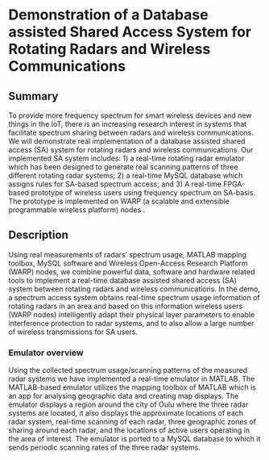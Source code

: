 # Demonstration of a Database assisted Shared Access System for Rotating Radars and Wireless Communications
## Summary 
To provide more frequency spectrum for smart wireless devices and new things in the IoT, there is an increasing research interest in systems that facilitate spectrum sharing between radars and wireless communications. We will demonstrate real implementation of a database assisted shared access (SA) system for rotating radars and wireless communications. Our implemented SA system includes: 1) a real-time rotating radar emulator which has been designed to generate real scanning patterns of three different rotating radar systems; 2) a real-time MySQL database which assigns rules for SA-based spectrum access; and 3) A real-time FPGA-based prototype of wireless users using frequency spectrum on SA-basis. The prototype is implemented on WARP (a scalable and extensible programmable wireless platform) nodes .
## Description
Using real measurements of radars’ spectrum usage, MATLAB mapping toolbox, MySQL software and Wireless Open-Access Research Platform (WARP) nodes, we combine powerful data, software and hardware related tools to implement a real-time database assisted shared access (SA) system between rotating radars and wireless communications. In the demo, a spectrum access system obtains real-time spectrum usage information of rotating radars in an area and based on this information wireless users (WARP nodes) intelligently adapt their physical layer parameters to enable interference protection to radar systems, and to also allow a large number of wireless transmissions for SA users.
### Emulator overview
Using the collected spectrum usage/scanning patterns of the measured radar systems we have implemented a real-time emulator in MATLAB. The MATLAB-based emulator utilizes the mapping toolbox of MATLAB which is an app for analysing geographic data and creating map displays. The emulator displays a region around the city of Oulu where the three radar systems are located, it also displays the approximate locations of each radar system, real-time scanning of each radar, three geographic zones of sharing around each radar, and the locations of active users operating in the area of interest. The emulator is ported to a MySQL database to which it sends periodic scanning rates of the three radar systems.
